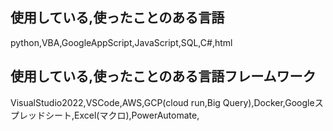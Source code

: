 ## 使用している,使ったことのある言語
  python,VBA,GoogleAppScript,JavaScript,SQL,C#,html

## 使用している,使ったことのある言語フレームワーク
  VisualStudio2022,VSCode,AWS,GCP(cloud run,Big Query),Docker,Googleスプレッドシート,Excel(マクロ),PowerAutomate,
